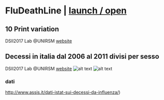 # FluDeathLine | [launch / open](http://dsii-2017-unirsm.github.io/ccristiano22/FluDeathLine)
## 10 Print variation ##
DSII2017 Lab @UNIRSM [website](http://dsii-2017-unirsm.github.io)
## Decessi in italia dal 2006 al 2011 divisi per sesso ##
DSII2017 Lab @UNIRSM [website](http://dsii-2017-unirsm.github.io)
![alt text](https://i.imgur.com/aECvULA.png)
![alt text](https://i.imgur.com/Y4nZOf1.jpg)
### dati ###
http://www.assis.it/dati-istat-sui-decessi-da-influenza/)
